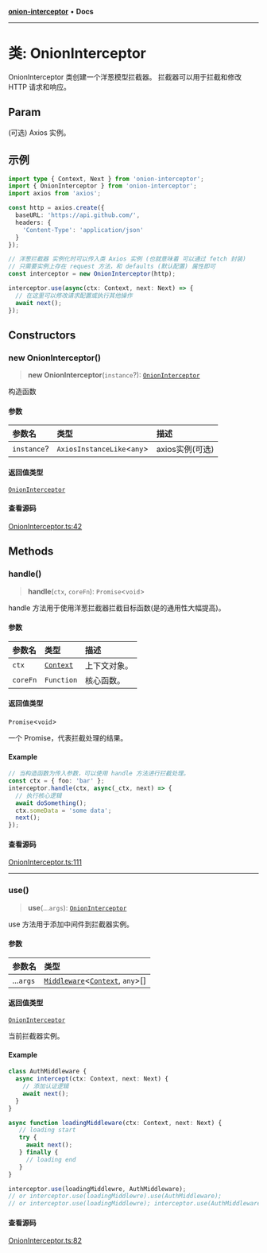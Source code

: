 [**onion-interceptor**](../README.md) • **Docs**

***

# 类: OnionInterceptor

OnionInterceptor 类创建一个洋葱模型拦截器。
拦截器可以用于拦截和修改 HTTP 请求和响应。

## Param

(可选) Axios 实例。

## 示例

```typescript
import type { Context, Next } from 'onion-interceptor';
import { OnionInterceptor } from 'onion-interceptor';
import axios from 'axios';

const http = axios.create({
  baseURL: 'https://api.github.com/',
  headers: {
    'Content-Type': 'application/json'
  }
});

// 洋葱拦截器 实例化时可以传入类 Axios 实例 (也就意味着 可以通过 fetch 封装)
// 只需要实例上存在 request 方法，和 defaults (默认配置) 属性即可
const interceptor = new OnionInterceptor(http);

interceptor.use(async(ctx: Context, next: Next) => {
  // 在这里可以修改请求配置或执行其他操作
  await next();
});
```

## Constructors

### new OnionInterceptor()

> **new OnionInterceptor**(`instance`?): [`OnionInterceptor`](OnionInterceptor.md)

构造函数

#### 参数

| 参数名 | 类型 | 描述 |
| :------ | :------ | :------ |
| `instance`? | `AxiosInstanceLike`\<`any`\> | axios实例(可选) |

#### 返回值类型

[`OnionInterceptor`](OnionInterceptor.md)

#### 查看源码

[OnionInterceptor.ts:42](https://github.com/coverjs/onion-interceptor/blob/39df853848f88c9b20849334a641a1e2329fe982/packages/core/src/OnionInterceptor.ts#L42)

## Methods

### handle()

> **handle**(`ctx`, `coreFn`): `Promise`\<`void`\>

handle 方法用于使用洋葱拦截器拦截目标函数(是的通用性大幅提高)。

#### 参数

| 参数名 | 类型 | 描述 |
| :------ | :------ | :------ |
| `ctx` | [`Context`](../interfaces/Context.md) | 上下文对象。 |
| `coreFn` | `Function` | 核心函数。 |

#### 返回值类型

`Promise`\<`void`\>

一个 Promise，代表拦截处理的结果。

#### Example

```typescript
// 当构造函数为传入参数，可以使用 handle 方法进行拦截处理。
const ctx = { foo: 'bar' };
interceptor.handle(ctx, async(_ctx, next) => {
  // 执行核心逻辑
  await doSomething();
  ctx.someData = 'some data';
  next();
});
```

#### 查看源码

[OnionInterceptor.ts:111](https://github.com/coverjs/onion-interceptor/blob/39df853848f88c9b20849334a641a1e2329fe982/packages/core/src/OnionInterceptor.ts#L111)

***

### use()

> **use**(...`args`): [`OnionInterceptor`](OnionInterceptor.md)

use 方法用于添加中间件到拦截器实例。

#### 参数

| 参数名 | 类型 |
| :------ | :------ |
| ...`args` | [`Middleware`](../interfaces/Middleware.md)\<[`Context`](../interfaces/Context.md), `any`\>[] |

#### 返回值类型

[`OnionInterceptor`](OnionInterceptor.md)

当前拦截器实例。

#### Example

```typescript
class AuthMiddleware {
  async intercept(ctx: Context, next: Next) {
    // 添加认证逻辑
    await next();
  }
}

async function loadingMiddleware(ctx: Context, next: Next) {
   // loading start
   try {
     await next();
   } finally {
     // loading end
   }
}

interceptor.use(loadingMiddlewre, AuthMiddleware);
// or interceptor.use(loadingMiddlewre).use(AuthMiddleware);
// or interceptor.use(loadingMiddlewre); interceptor.use(AuthMiddleware);
```

#### 查看源码

[OnionInterceptor.ts:82](https://github.com/coverjs/onion-interceptor/blob/39df853848f88c9b20849334a641a1e2329fe982/packages/core/src/OnionInterceptor.ts#L82)
